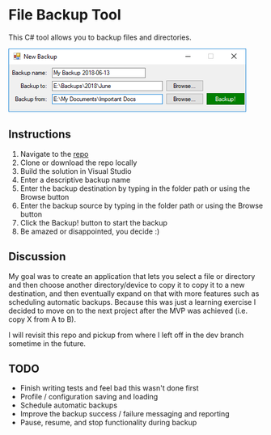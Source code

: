 # File Backup Tool
This C# tool allows you to backup files and directories.

![Image of File Backup Tool](https://github.com/MrEdWORD/FileBackupTool/blob/master/ToolScreenshot.png)

## Instructions
1. Navigate to the [repo](https://github.com/MrEdWORD/FileBackupTool)
1. Clone or download the repo locally
1. Build the solution in Visual Studio
1. Enter a descriptive backup name
1. Enter the backup destination by typing in the folder path or using the Browse button
1. Enter the backup source by typing in the folder path or using the Browse button
1. Click the Backup! button to start the backup
1. Be amazed or disappointed, you decide :)

## Discussion
My goal was to create an application that lets you select a file or directory and then choose another directory/device to copy it to copy it to a new destination, and then eventually expand on that with more features such as scheduling automatic backups. Because this was just a learning exercise I decided to move on to the next project after the MVP was achieved (i.e. copy X from A to B).

I will revisit this repo and pickup from where I left off in the dev branch sometime in the future.

## TODO
 * Finish writing tests and feel bad this wasn't done first
 * Profile / configuration saving and loading
 * Schedule automatic backups
 * Improve the backup success / failure messaging and reporting
 * Pause, resume, and stop functionality during backup
